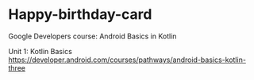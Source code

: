 # Happy-birthday-card

Google Developers course:
Android Basics in Kotlin

Unit 1: Kotlin Basics
https://developer.android.com/courses/pathways/android-basics-kotlin-three
